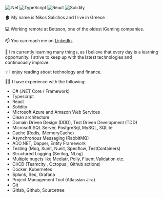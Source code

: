 ![.Net](https://img.shields.io/badge/.NET-5C2D91?style=for-the-badge&logo=.net&logoColor=white)
![TypeScript](https://img.shields.io/badge/typescript-%23007ACC.svg?style=for-the-badge&logo=typescript&logoColor=white)
![React](https://img.shields.io/badge/react-%2320232a.svg?style=for-the-badge&logo=react&logoColor=%2361DAFB)
![Solidity](https://img.shields.io/badge/Solidity-%23363636.svg?style=for-the-badge&logo=solidity&logoColor=white)

🏠 My name is Nikos Salichos and I live in Greece

💻 Working remote at Betsson, one of the oldest iGaming companies.

📫 You can reach me on [LinkedIn](https://www.linkedin.com/in/nikossalichos/).

🌱 I’m currently learning many things, as I believe that every day is a learning opportunity. I strive to keep up with the latest technologies and continuously improve.

💡 I enjoy reading about technology and finance.


👨‍💻 I have experience with the following:
- C# (.NET Core / Framework)
- Typescript
- React
- Solidity
- Microsoft Azure and Amazon Web Services
- Clean architecture
- Domain Driven Design (DDD), Test Driven Development (TDD)
- Microsoft SQL Server, PostgreSql, MySQL, SQLite
- Cache (Redis, IMemoryCache)
- Asynchronous Messaging (RabbitMQ)
- ADO.NET, Dapper, Entity Framework
- Testing (Moq, Xunit, Nunit, Specflow, TestContainers)
- Structured Logging (Serilog, NLog)
- Multiple nugets like Mediatr, Polly, Fluent Validation etc.
- CI/CD (Teamcity , Octopus , Github actions)
- Docker, Kubernetes
- Splunk, Seq, Grafana
- Project Management Tool (Atlassian Jira)
- Git
- Gitlab, Github, Sourcetree
